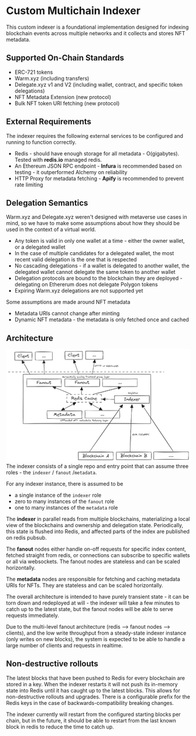 # Custom Multichain Indexer
This custom indexer is a foundational implementation designed for indexing blockchain events across multiple networks and it collects and stores NFT metadata.

## Supported On-Chain Standards
* ERC-721 tokens
* Warm.xyz (including transfers)
* Delegate.xyz v1 and V2 (including wallet, contract, and specific token delegations)
* NFT Metadata Extension (new protocol)
* Bulk NFT token URI fetching (new protocol)

## External Requirements
The indexer requires the following external services to be configured and running to function correctly.
* Redis -  should have enough storage for all metadata - O(gigabytes). Tested with **redis.io** managed redis.
* An Ethereum JSON RPC endpoint - **Infura** is recommended based on testing - it outperformed Alchemy on reliability
* HTTP Proxy for metadata fetching - **Apify** is recommended to prevent rate limiting

## Delegation Semantics
Warm.xyz and Delegate.xyz weren't designed with metaverse use cases in mind, so we have to make some assumptions about how they should be used in the context of a virtual world.

* Any token is valid in only one wallet at a time - either the owner wallet, or a delegated wallet
* In the case of multiple candidates for a delegated wallet, the most recent valid delegation is the one that is respected
* No cascading delegations - if a wallet is delegated to another wallet, the delegated wallet cannot delegate the same token to another wallet
* Delegation protocols are bound to the blockchain they are deployed - delegating on Ethererum does not delegate Polygon tokens
* Expiring Warm.xyz delegations are not supported yet

Some assumptions are made around NFT metadata
* Metadata URIs cannot change after minting
* Dynamic NFT metadata - the metadata is only fetched once and cached

## Architecture
![img_1.png](img_1.png)
The indexer consists of a single repo and entry point that can assume three roles - the `indexer` / `fanout` /`metadata`. 

For any indexer instance, there is assumed to be 
* a single instance of the `indexer` role
* zero to many instances of the `fanout` role
* one to many instances of the `metadata` role

The **indexer** in parallel reads from multiple blockchains, materializing a local view of the blockchains and ownership and delegation state. Periodically, this state is flushed into Redis, and affected parts of the index are published on redis pubsub.

The **fanout** nodes either handle on-off requests for specific index content, fetched straight from redis, or connections can subscribe to specific wallets or all via websockets. The fanout nodes are stateless and can be scaled horizontally.

The **metadata** nodes are responsible for fetching and caching metadata URIs for NFTs. They are stateless and can be scaled horizontally.

The overall architecture is intended to have purely transient state - it can be torn down and redeployed at will - the indexer will take a few minutes to catch up to the latest state, but the fanout nodes will be able to serve requests immediately.

Due to the multi-level fanout architecture (redis --> fanout nodes --> clients), and the low write throughput from a steady-state indexer instance (only writes on new blocks), the system is expected to be able to handle a large number of clients and requests in realtime.

## Non-destructive rollouts
The latest blocks that have been pushed to Redis for every blockchain are stored in a key. When the indexer restarts it will not push its in-memory state into Redis until it has caught up to the latest blocks. This allows for non-destructive rollouts and upgrades. There is a configurable prefix for the Redis keys in the case of backwards-compatibility breaking changes. 

The indexer currently will restart from the configured starting blocks per chain, but in the future, it should be able to restart from the last known block in redis to reduce the time to catch up.

